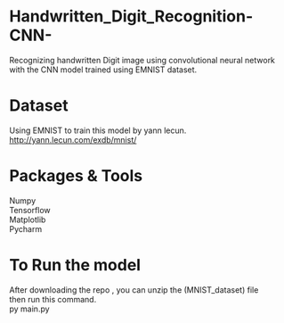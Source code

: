 # Handwritten_Digit_Recognition-CNN-
Recognizing handwritten Digit image using convolutional neural network <br> with the CNN model trained using EMNIST dataset.

# Dataset
Using EMNIST to train this model by yann lecun. <br>
http://yann.lecun.com/exdb/mnist/


# Packages & Tools
Numpy <br>
Tensorflow <br>
Matplotlib <br>
Pycharm <br>

# To Run the model
After downloading the repo , you can unzip the (MNIST_dataset) file  <br> then run this command.<br>
py main.py


